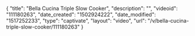 {
    "title": "Bella Cucina Triple Slow Cooker",
    "description": "",
    "videoid": "111180263",
    "date_created": "1502924222",
    "date_modified": "1517252233",
    "type": "captivate",
    "layout": "video",
    "url": "\/v\/bella-cucina-triple-slow-cooker\/111180263"
}